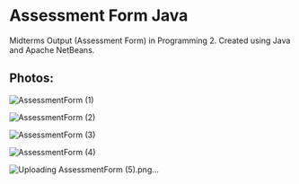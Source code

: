 # Assessment Form Java

Midterms Output (Assessment Form) in Programming 2. Created using Java and Apache NetBeans.

## Photos:

![AssessmentForm (1)](https://user-images.githubusercontent.com/94532348/188684388-318999cc-438a-44dc-92bf-9c4df97fbe23.png)

![AssessmentForm (2)](https://user-images.githubusercontent.com/94532348/188684363-c0c9ebc1-73ce-4844-b3c3-bc6044936f0a.png)

![AssessmentForm (3)](https://user-images.githubusercontent.com/94532348/188684382-eb08897e-0762-4947-8f04-f89d16ccc541.png)

![AssessmentForm (4)](https://user-images.githubusercontent.com/94532348/188684334-1fe56434-5fc9-447a-aa47-681785e8b533.png)

![Uploading AssessmentForm (5).png…]()
